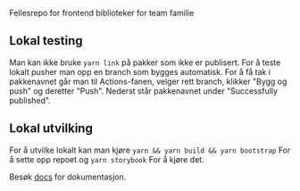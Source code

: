 Fellesrepo for frontend biblioteker for team familie

## Lokal testing
Man kan ikke bruke `yarn link` på pakker som ikke er publisert. For å teste lokalt pusher man opp en branch som bygges automatisk. For å få tak i pakkenavnet går man til Actions-fanen, velger rett branch, klikker "Bygg og push" og deretter "Push". Nederst står pakkenavnet under "Successfully published".

## Lokal utvilking
For å utvilke lokalt kan man kjøre
`yarn && yarn build && yarn bootstrap`
For å sette opp repoet og
`yarn storybook`
For å kjøre det.

Besøk [docs](https://navikt.github.io/familie-felles-frontend) for dokumentasjon.

